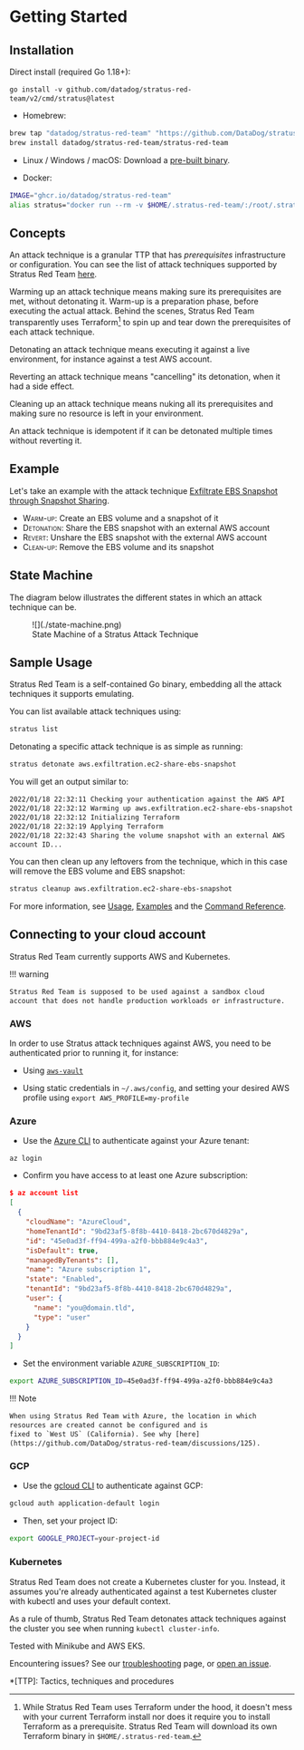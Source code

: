 # Getting Started

## Installation

Direct install (required Go 1.18+):

```
go install -v github.com/datadog/stratus-red-team/v2/cmd/stratus@latest
```

- Homebrew:

```bash
brew tap "datadog/stratus-red-team" "https://github.com/DataDog/stratus-red-team"
brew install datadog/stratus-red-team/stratus-red-team
```

- Linux / Windows / macOS: Download a [pre-built binary](https://github.com/datadog/stratus-red-team/releases).

- Docker:

```bash
IMAGE="ghcr.io/datadog/stratus-red-team"
alias stratus="docker run --rm -v $HOME/.stratus-red-team/:/root/.stratus-red-team/ -e AWS_ACCESS_KEY_ID -e AWS_SECRET_ACCESS_KEY -e AWS_SESSION_TOKEN -e AWS_DEFAULT_REGION $IMAGE"
```

## Concepts

An <span class="concept">attack technique</span> is a granular TTP that has *prerequisites* infrastructure or configuration.
You can see the list of attack techniques supported by Stratus Red Team [here](../attack-techniques/list.md).

<span class="concept">Warming up</span> an attack technique means making sure its prerequisites are met, without detonating it. 
Warm-up is a preparation phase, before executing the actual attack. Behind the scenes, Stratus Red Team transparently uses Terraform[^1] to spin up and tear down the prerequisites of each attack technique.

<span class="concept">Detonating</span> an attack technique means executing it against a live environment, for instance against a test AWS account.

<span class="concept">Reverting</span> an attack technique means "cancelling" its detonation, when it had a side effect.

<span class="concept">Cleaning up</span> an attack technique means nuking all its prerequisites and making sure no resource is left in your environment.

An attack technique is <span class="concept">idempotent</span> if it can be detonated multiple times without reverting it.

## Example

Let's take an example with the attack technique [Exfiltrate EBS Snapshot through Snapshot Sharing](../../attack-techniques/AWS/aws.exfiltration.ec2-share-ebs-snapshot/).

- <span class="smallcaps">Warm-up</span>: Create an EBS volume and a snapshot of it
- <span class="smallcaps">Detonation</span>: Share the EBS snapshot with an external AWS account
- <span class="smallcaps">Revert</span>: Unshare the EBS snapshot with the external AWS account
- <span class="smallcaps">Clean-up</span>: Remove the EBS volume and its snapshot

## State Machine

The diagram below illustrates the different states in which an attack technique can be.

<figure markdown>
![](./state-machine.png)
<figcaption>State Machine of a Stratus Attack Technique</figcaption>
</figure>

## Sample Usage

Stratus Red Team is a self-contained Go binary, embedding all the attack techniques it supports emulating.

You can list available attack techniques using:

```bash
stratus list
```

Detonating a specific attack technique is as simple as running:

```bash
stratus detonate aws.exfiltration.ec2-share-ebs-snapshot
```

You will get an output similar to:

```
2022/01/18 22:32:11 Checking your authentication against the AWS API
2022/01/18 22:32:12 Warming up aws.exfiltration.ec2-share-ebs-snapshot
2022/01/18 22:32:12 Initializing Terraform
2022/01/18 22:32:19 Applying Terraform
2022/01/18 22:32:43 Sharing the volume snapshot with an external AWS account ID...
```

You can then clean up any leftovers from the technique, which in this case will remove the EBS volume and EBS snapshot:

```bash
stratus cleanup aws.exfiltration.ec2-share-ebs-snapshot
```

For more information, see [Usage](./usage.md), [Examples](./examples.md) and the [Command Reference](./commands/list/).

## Connecting to your cloud account

Stratus Red Team currently supports AWS and Kubernetes.

!!! warning

    Stratus Red Team is supposed to be used against a sandbox cloud account that does not handle production workloads or infrastructure.

### AWS

In order to use Stratus attack techniques against AWS, you need to be authenticated prior to running it, for instance:

- Using [`aws-vault`](https://github.com/99designs/aws-vault)

- Using static credentials in `~/.aws/config`, and setting your desired AWS profile using `export AWS_PROFILE=my-profile`

### Azure

- Use the [Azure CLI](https://docs.microsoft.com/en-us/cli/azure/install-azure-cli) to authenticate against your Azure tenant:

```
az login
```

- Confirm you have access to at least one Azure subscription:

```json hl_lines="6"
$ az account list
[
  {
    "cloudName": "AzureCloud",
    "homeTenantId": "9bd23af5-8f8b-4410-8418-2bc670d4829a",
    "id": "45e0ad3f-ff94-499a-a2f0-bbb884e9c4a3",
    "isDefault": true,
    "managedByTenants": [],
    "name": "Azure subscription 1",
    "state": "Enabled",
    "tenantId": "9bd23af5-8f8b-4410-8418-2bc670d4829a",
    "user": {
      "name": "you@domain.tld",
      "type": "user"
    }
  }
]
```

- Set the environment variable `AZURE_SUBSCRIPTION_ID`:

```bash
export AZURE_SUBSCRIPTION_ID=45e0ad3f-ff94-499a-a2f0-bbb884e9c4a3
```

!!! Note

    When using Stratus Red Team with Azure, the location in which resources are created cannot be configured and is
    fixed to `West US` (California). See why [here](https://github.com/DataDog/stratus-red-team/discussions/125).


### GCP

- Use the [gcloud CLI](https://cloud.google.com/sdk/gcloud) to authenticate against GCP:

```bash
gcloud auth application-default login
```

- Then, set your project ID:

```bash
export GOOGLE_PROJECT=your-project-id
```

### Kubernetes

Stratus Red Team does not create a Kubernetes cluster for you. 
Instead, it assumes you're already authenticated against a test Kubernetes cluster with kubectl and uses your default context.

As a rule of thumb, Stratus Red Team detonates attack techniques against the cluster you see when running `kubectl cluster-info`.

Tested with Minikube and AWS EKS.


Encountering issues? See our [troubleshooting](./troubleshooting.md) page, or [open an issue](https://github.com/DataDog/stratus-red-team/issues/new/choose).

*[TTP]: Tactics, techniques and procedures

[^1]: While Stratus Red Team uses Terraform under the hood, it doesn't mess with your current Terraform install nor does it require you to install Terraform as a prerequisite. Stratus Red Team will download its own Terraform binary in `$HOME/.stratus-red-team`.
